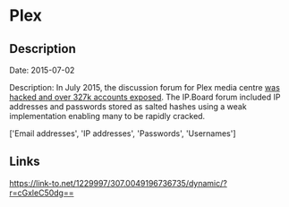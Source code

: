 # Plex

## Description

Date: 2015-07-02

Description:
In July 2015, the discussion forum for Plex media centre <a href="https://blog.plex.tv/2015/07/02/security-notice-forum-user-password-resets" target="_blank" rel="noopener">was hacked and over 327k accounts exposed</a>. The IP.Board forum included IP addresses and passwords stored as salted hashes using a weak implementation enabling many to be rapidly cracked.


['Email addresses', 'IP addresses', 'Passwords', 'Usernames']

## Links

https://link-to.net/1229997/307.0049196736735/dynamic/?r=cGxleC50dg==